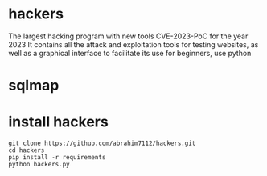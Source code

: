 # hackers
The largest hacking program with new tools CVE-2023-PoC for the year 2023 It contains all the attack and exploitation tools for testing websites, as well as a graphical interface to facilitate its use for beginners,
use python<h1>sqlmap</h1>
# install hackers
```
git clone https://github.com/abrahim7112/hackers.git
cd hackers
pip install -r requirements
python hackers.py
````
